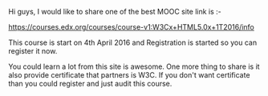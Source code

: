 Hi guys, I would like to share one of the best MOOC site link is :- 

https://courses.edx.org/courses/course-v1:W3Cx+HTML5.0x+1T2016/info


This course is start on 4th April 2016 and Registration is started so you can register it now.

You could learn a lot from this site is awesome.
One more thing to share is it also provide certificate that partners is W3C.
If you don't want certificate than you could register and just audit this course.
